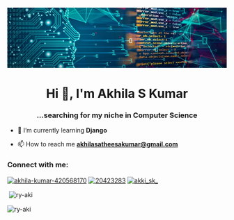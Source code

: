 ![logo](https://github.com/ry-aki/ry-aki/blob/main/bannerrr.jpg)
<h1 align="center">Hi 👋, I'm Akhila S Kumar</h1>
<h3 align="center">...searching for my niche in Computer Science </h3>

- 🌱 I’m currently learning **Django**

- 📫 How to reach me **akhilasatheesakumar@gmail.com**


<h3 align="left">Connect with me:</h3>
<p align="left">
<a href="https://linkedin.com/in/akhila-kumar-420568170" target="blank"><img align="center" src="https://raw.githubusercontent.com/rahuldkjain/github-profile-readme-generator/master/src/images/icons/Social/linked-in-alt.svg" alt="akhila-kumar-420568170" height="30" width="40" /></a>
<a href="https://stackoverflow.com/users/20423283" target="blank"><img align="center" src="https://raw.githubusercontent.com/rahuldkjain/github-profile-readme-generator/master/src/images/icons/Social/stack-overflow.svg" alt="20423283" height="30" width="40" /></a>
<a href="https://instagram.com/akki_sk_" target="blank"><img align="center" src="https://raw.githubusercontent.com/rahuldkjain/github-profile-readme-generator/master/src/images/icons/Social/instagram.svg" alt="akki_sk_" height="30" width="40" /></a>
</p>

<p>&nbsp;<img align="center" src="https://github-readme-stats.vercel.app/api?username=ry-aki&show_icons=true&locale=en" alt="ry-aki" /></p>

<p><img align="center" src="https://github-readme-streak-stats.herokuapp.com/?user=ry-aki&" alt="ry-aki" /></p>
